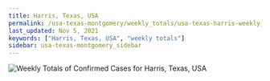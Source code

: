```yaml
---
title: Harris, Texas, USA
permalink: /usa-texas-montgomery/weekly_totals/usa-texas-harris-weekly_totals.html
last_updated: Nov 5, 2021
keywords: ["Harris, Texas, USA", "weekly totals"]
sidebar: usa-texas-montgomery_sidebar
---
```


![Weekly Totals of Confirmed Cases for Harris, Texas, USA](/covid_tracker/images/graphs/usa-texas-harris-weekly_totals_graph.png)
